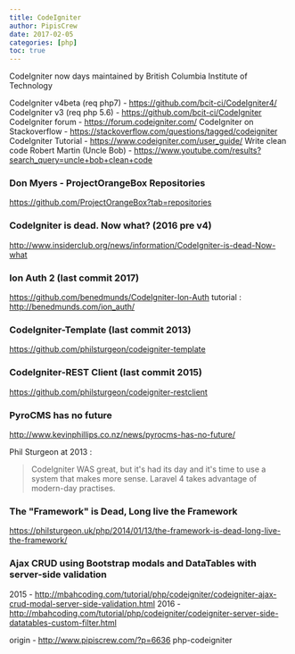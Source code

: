 ```yaml
---
title: CodeIgniter
author: PipisCrew
date: 2017-02-05
categories: [php]
toc: true
---
```


CodeIgniter now days maintained by British Columbia Institute of Technology

CodeIgniter v4beta (req php7) - https://github.com/bcit-ci/CodeIgniter4/
CodeIgniter v3 (req php 5.6) - https://github.com/bcit-ci/CodeIgniter
CodeIgniter forum - https://forum.codeigniter.com/
CodeIgniter on Stackoverflow - https://stackoverflow.com/questions/tagged/codeigniter
CodeIgniter Tutorial - https://www.codeigniter.com/user_guide/
Write clean code Robert Martin (Uncle Bob) - https://www.youtube.com/results?search_query=uncle+bob+clean+code

### Don Myers - ProjectOrangeBox Repositories

https://github.com/ProjectOrangeBox?tab=repositories

### CodeIgniter is dead. Now what? (2016 pre v4)

http://www.insiderclub.org/news/information/CodeIgniter-is-dead-Now-what

### Ion Auth 2 (last commit 2017)

https://github.com/benedmunds/CodeIgniter-Ion-Auth
tutorial : http://benedmunds.com/ion_auth/

### CodeIgniter-Template (last commit 2013)

https://github.com/philsturgeon/codeigniter-template

### CodeIgniter-REST Client (last commit 2015)

https://github.com/philsturgeon/codeigniter-restclient

### PyroCMS has no future

http://www.kevinphillips.co.nz/news/pyrocms-has-no-future/

Phil Sturgeon at 2013 :

> CodeIgniter WAS great, but it's had its day and it's time to use a system that makes more sense. Laravel 4 takes advantage of modern-day practises.

### The "Framework" is Dead, Long live the Framework

https://philsturgeon.uk/php/2014/01/13/the-framework-is-dead-long-live-the-framework/

### Ajax CRUD using Bootstrap modals and DataTables with server-side validation

2015 - http://mbahcoding.com/tutorial/php/codeigniter/codeigniter-ajax-crud-modal-server-side-validation.html
2016 - http://mbahcoding.com/tutorial/php/codeigniter/codeigniter-server-side-datatables-custom-filter.html

origin - http://www.pipiscrew.com/?p=6636 php-codeigniter